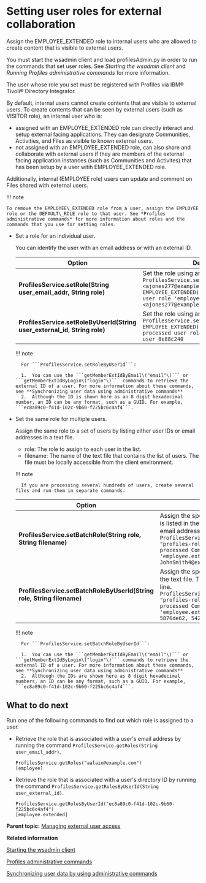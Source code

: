 # Setting user roles for external collaboration

Assign the EMPLOYEE\_EXTENDED role to internal users who are allowed to create content that is visible to external users.

You must start the wsadmin client and load profilesAdmin.py in order to run the commands that set user roles. See *Starting the wsadmin client* and *Running Profiles administrative commands* for more information.

The user whose role you set must be registered with Profiles via IBM® Tivoli® Directory Integrator.

<!--By default, internal users cannot create content that is visible to external users. To allow collaboration between internal users and external users, you must assign the EMPLOYEE\_EXTENDED role to the internal users. Only users with the EMPLOYEE\_EXTENDED role can create content that can be shared with external users. However, the content can be shared by any internal user..-->

By default, internal users cannot create contents that are visible to external users. To create contents that can be seen by external users (such as VISITOR role), an internal user who is: 

- assigned with an EMPLOYEE_EXTENDED role can directly interact and setup external facing applications. They can designate Communities, Activities, and Files as visible to known external users. 
- not assigned with an EMPLOYEE_EXTENDED role, can also share and collaborate with external users if they are members of the external facing application instances (such as Communities and Activites) that has been setup by a user witih EMPLOYEE_EXTENDED role. 

Additionally, internal (EMPLOYEE role) users can update and comment on Files shared with external users.

!!! note
    
    To remove the EMPLOYEE\_EXTENDED role from a user, assign the EMPLOYEE role or the DEFAULT\_ROLE role to that user. See *Profiles administrative commands* for more information about roles and the commands that you use for setting roles.

- Set a role for an individual user.

    You can identify the user with an email address or with an external ID.

    |**Option**|**Description**|
    |----------|---------------|
    |**ProfilesService.setRole\(String user\_email\_addr, String role\)**|Set the role using an email address.<br>```ProfilesService.setRole("<ajones277@example.com>", EMPLOYEE_EXTENDED)setRole Command processed user role 'employee.extended' for user <ajones277@example.com>```|
    |**ProfilesService.setRoleByUserId\(String user\_external\_id, String role\)**|Set the role using an external ID.<br>```ProfilesService.setRoleByUserId("8e88c240", EMPLOYEE_EXTENDED) setRole Command processed user role 'employee.extended' for user 8e88c240```|

    !!! note

        For ```ProfilesService.setRoleByUserId```:

        1.  You can use the ```getMemberExtIdByEmail\("email"\)``` or ```getMemberExtIdByLogin\("login"\)``` commands to retrieve the external ID of a user. For more information about these commands, see **Synchronizing user data using administrative commands**
        2.  Although the ID is shown here as an 8 digit hexadecimal number, an ID can be any format, such as a GUID. For example, ```ec8a89c0-f41d-102c-9b60-f225bc6c4af4```.

- Set the same role for multiple users.

    Assign the same role to a set of users by listing either user IDs or email addresses in a text file.
    
    -   role: The role to assign to each user in the list.
    -   filename: The name of the text file that contains the list of users. The file must be locally accessible from the client environment.

    !!! note
        
        If you are processing several hundreds of users, create several files and run them in separate commands.

    |**Option**|**Description**|
    |----------|---------------|
    |**ProfilesService.setBatchRole\(String role, String filename\)**|Assign the specified role to each user whose email address is listed in the text file. The text file must contain one valid email address per line.<br>```ProfilesService.setBatchRole(EMPLOYEE_EXTENDED, "profiles-roles-by-email.txt") setBatchRole request processed Command processed user role 'employee.extended' for users [ JonesA377@example.com, JohnSmith4@example.com, JaneR@example.com ]```|
    |**ProfilesService.setBatchRoleByUserId\(String role, String filename\)**|Assign the specified role to each user whose ID is listed in the text file. The text file must contain one valid user ID per line.<br>```ProfilesService.setBatchRoleByUserId(EMPLOYEE_EXTENDED, "profiles-roles-by-userid.txt") setBatchRole request processed Command processed user role 'employee.extended' for users [ 8d579540, 110f82c0, 5876de62, 5426de62 ]```|
        
    !!! note

        For ```ProfilesService.setBatchRoleByUserId```:
            
        1.  You can use the ```getMemberExtIdByEmail\("email"\)``` or ```getMemberExtIdByLogin\("login"\)``` commands to retrieve the external ID of a user. For more information about these commands, see **Synchronizing user data using administrative commands**
        2.  Although the IDs are shown here as 8 digit hexadecimal numbers, an ID can be any format, such as a GUID. For example, ```ec8a89c0-f41d-102c-9b60-f225bc6c4af4```.

## What to do next

Run one of the following commands to find out which role is assigned to a user.

- Retrieve the role that is associated with a user's email address by running the command `ProfilesService.getRoles(String user_email_addr)`.

    ```
    ProfilesService.getRoles("aalain@example.com")
    [employee]
    ```

- Retrieve the role that is associated with a user's directory ID by running the command `ProfilesService.getRolesByUserId(String user_external_id)`.

    ```
    ProfilesService.getRolesByUserId("ec8a89c0-f41d-102c-9b60-f225bc6c4af4")
    [employee.extended]
    
    ```

**Parent topic:** [Managing external user access](../admin/c_admin_common_manage_ext_user.md)

**Related information**  

[Starting the wsadmin client](../admin/t_admin_wsadmin_starting.md)

[Profiles administrative commands](../admin/r_admin_profiles_admin_props.md)

[Synchronizing user data by using administrative commands](../admin/c_admin_common_sync_via_admin_commands1.md)
